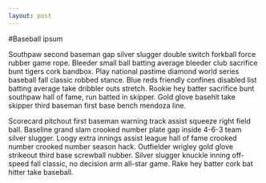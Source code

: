 ```yaml
---
layout: post
---
```



#Baseball ipsum

Southpaw second baseman gap silver slugger double switch forkball force rubber game rope. Bleeder small ball batting average bleeder club sacrifice bunt tigers cork bandbox. Play national pastime diamond world series baseball fall classic robbed stance. Blue reds friendly confines disabled list batting average take dribbler outs stretch. Rookie hey batter sacrifice bunt southpaw hall of fame, run batted in skipper. Gold glove basehit take skipper third baseman first base bench mendoza line.

Scorecard pitchout first baseman warning track assist squeeze right field ball. Baseline grand slam crooked number plate gap inside 4-6-3 team silver slugger. Loogy extra innings assist league hall of fame crooked number crooked number season hack. Outfielder wrigley gold glove strikeout third base screwball nubber. Silver slugger knuckle inning off-speed fall classic, no decision arm all-star game. Rake hey batter cork bat hitter take baseball.
